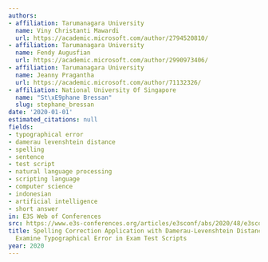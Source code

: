 ```yaml
---
authors:
- affiliation: Tarumanagara University
  name: Viny Christanti Mawardi
  url: https://academic.microsoft.com/author/2794520810/
- affiliation: Tarumanagara University
  name: Fendy Augusfian
  url: https://academic.microsoft.com/author/2990973406/
- affiliation: Tarumanagara University
  name: Jeanny Pragantha
  url: https://academic.microsoft.com/author/71132326/
- affiliation: National University Of Singapore
  name: "St\xE9phane Bressan"
  slug: stephane_bressan
date: '2020-01-01'
estimated_citations: null
fields:
- typographical error
- damerau levenshtein distance
- spelling
- sentence
- test script
- natural language processing
- scripting language
- computer science
- indonesian
- artificial intelligence
- short answer
in: E3S Web of Conferences
src: https://www.e3s-conferences.org/articles/e3sconf/abs/2020/48/e3sconf_icesti2020_00027/e3sconf_icesti2020_00027.html
title: Spelling Correction Application with Damerau-Levenshtein Distance to Help Teachers
  Examine Typographical Error in Exam Test Scripts
year: 2020
---
```

